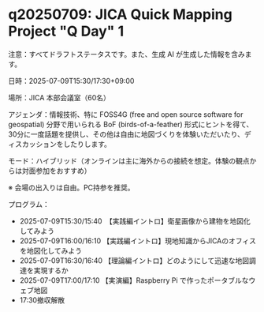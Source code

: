 # q20250709: JICA Quick Mapping Project "Q Day" 1

注意：すべてドラフトステータスです。また、生成 AI が生成した情報を含みます。

日時：2025-07-09T15:30/17:30+09:00

場所：JICA 本部会議室（60名）

アジェンダ：情報技術、特に FOSS4G (free and open source software for geospatial) 分野で用いられる BoF (birds-of-a-feather) 形式にヒントを得て、30分に一度話題を提供し、その他は自由に地図づくりを体験いただいたり、ディスカッションをしたりします。

モード：ハイブリッド（オンラインは主に海外からの接続を想定。体験の観点からは対面参加をおすすめ）

※ 会場の出入りは自由。PC持参を推奨。

プログラム：
- 2025-07-09T15:30/15:40　【実践編イントロ】衛星画像から建物を地図化してみよう
- 2025-07-09T16:00/16:10 【実践編イントロ】現地知識からJICAのオフィスを地図化してみよう
- 2025-07-09T16:30/16:40 【理論編イントロ】どのようにして迅速な地図調達を実現するか
- 2025-07-09T17:00/17:10 【実演編】Raspberry Pi で作ったポータブルなウェブ地図
- 17:30撤収解散
